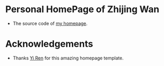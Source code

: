# Personal HomePage of Zhijing Wan

- The source code of [my homepage](https://vivian-wzj.github.io/zhijingwan.github.io/).

# Acknowledgements

- Thanks [Yi Ren](https://github.com/RayeRen) for this amazing homepage template.
